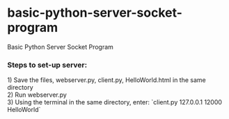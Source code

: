 # basic-python-server-socket-program
Basic Python Server Socket Program

<h3>Steps to set-up server:</h3>
1) Save the files, webserver.py, client.py, HelloWorld.html in the same directory <br>
2) Run webserver.py <br>
3) Using the terminal in the same directory, enter: `client.py 127.0.0.1 12000 HelloWorld` <br>
